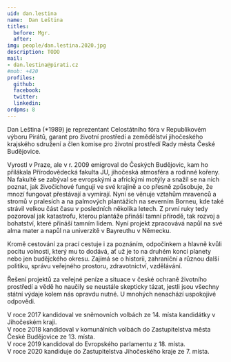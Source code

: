 ```yaml
---
uid: dan.lestina
name:  Dan Leština
titles:
  before: Mgr.
  after:
img: people/dan.lestina.2020.jpg
description: TODO
mail:
- dan.lestina@pirati.cz
#mob: +420
profiles:
  github:
  facebook:				
  twitter:
  linkedin:
ordpms: 8 
---
```

Dan Leština (*1989) je reprezentant Celostátního fóra v Republikovém výboru Pirátů, garant pro životní prostředí a zemědělství jihočeského krajského sdružení a člen komise pro životní prostředí Rady města České Budějovice.

Vyrostl v Praze, ale v r. 2009 emigroval do Českých Budějovic, kam ho přilákala Přírodovědecká fakulta JU, jihočeská atmosféra a rodinné kořeny. Na fakultě se zabýval se evropskými a africkými motýly a snažil se na nich poznat, jak živočichové fungují ve své krajině a co přesně způsobuje, že mnozí fungovat přestávají a vymírají. Nyní se věnuje vztahům mravenců a stromů v pralesích a na palmových plantážích na severním Borneu, kde také strávil velkou část času v posledních několika letech. Z první ruky tedy pozoroval jak katastrofu, kterou plantáže přináší tamní přírodě, tak rozvoj a bohatství, které přináší tamním lidem. Nyní projekt zpracovává napůl na své alma mater a napůl na univerzitě v Bayreuthu v Německu.

Kromě cestování za prací cestuje i za poznáním, odpočinkem a hlavně kvůli pocitu volnosti, který mu to dodává, ať už je to na druhém konci planety nebo jen budějckého okresu. Zajímá se o historii, zahraniční a různou další politiku, správu veřejného prostoru, zdravotnictví, vzdělávání.

Řešení projektů za veřejné peníze a situace v české ochraně životního prostředí a vědě ho naučily se neustále skepticky tázat, jestli jsou všechny státní výdaje kolem nás opravdu nutné. U mnohých nenachází uspokojivé odpovědi.

V roce 2017 kandidoval ve sněmovních volbách ze 14. místa kandidátky v Jihočeském kraji.   
V roce 2018 kandidoval v komunálních volbách do Zastupitelstva města České Budějovice ze 13. místa.   
V roce 2019 kandidoval do Evropského parlamentu z 18. místa.   
V roce 2020 kandiduje do Zastupitelstva Jihočeského kraje ze 7. místa.   
